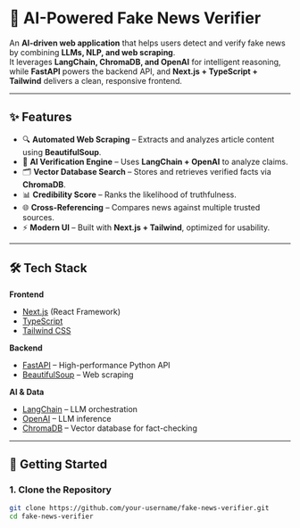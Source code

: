 # 📰 AI-Powered Fake News Verifier

An **AI-driven web application** that helps users detect and verify fake news by combining **LLMs, NLP, and web scraping**.  
It leverages **LangChain, ChromaDB, and OpenAI** for intelligent reasoning, while **FastAPI** powers the backend API, and **Next.js + TypeScript + Tailwind** delivers a clean, responsive frontend.

---

## ✨ Features

- 🔍 **Automated Web Scraping** – Extracts and analyzes article content using **BeautifulSoup**.  
- 🧠 **AI Verification Engine** – Uses **LangChain + OpenAI** to analyze claims.  
- 🗂 **Vector Database Search** – Stores and retrieves verified facts via **ChromaDB**.  
- 📊 **Credibility Score** – Ranks the likelihood of truthfulness.  
- 🌐 **Cross-Referencing** – Compares news against multiple trusted sources.  
- ⚡ **Modern UI** – Built with **Next.js + Tailwind**, optimized for usability.  

---

## 🛠️ Tech Stack

**Frontend**
- [Next.js](https://nextjs.org/) (React Framework)  
- [TypeScript](https://www.typescriptlang.org/)  
- [Tailwind CSS](https://tailwindcss.com/)  

**Backend**
- [FastAPI](https://fastapi.tiangolo.com/) – High-performance Python API  
- [BeautifulSoup](https://www.crummy.com/software/BeautifulSoup/) – Web scraping  

**AI & Data**
- [LangChain](https://www.langchain.com/) – LLM orchestration  
- [OpenAI](https://platform.openai.com/) – LLM inference  
- [ChromaDB](https://www.trychroma.com/) – Vector database for fact-checking  

---

## 🚀 Getting Started

### 1. Clone the Repository
```bash
git clone https://github.com/your-username/fake-news-verifier.git
cd fake-news-verifier
